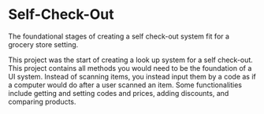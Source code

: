 # Self-Check-Out
The foundational stages of creating a self check-out system fit for a grocery store setting.

This project was the start of creating a look up system for a self check-out. This project contains all methods
					you would need to be the foundation of a UI system. Instead of scanning items, you instead input them by a code as if a computer
					would do after a user scanned an item. Some functionalities include getting and setting codes and prices, adding discounts, and
					comparing products.
